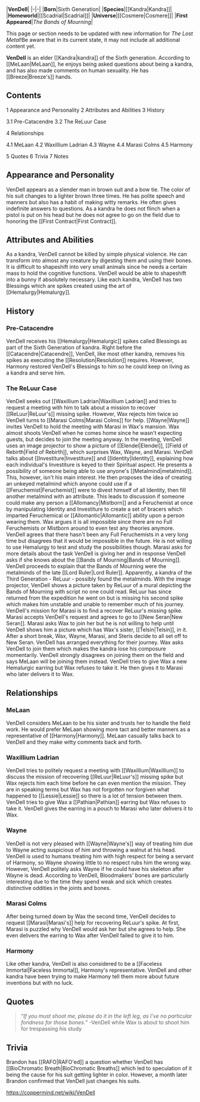 |**VenDell**|
|-|-|
|**Born**|Sixth Generation|
|**Species**|[[Kandra\|Kandra]]|
|**Homeworld**|[[Scadrial\|Scadrial]]|
|**Universe**|[[Cosmere\|Cosmere]]|
|**First Appeared**|*The Bands of Mourning*|

This page or section needs to be updated with new information for *The Lost Metal*!Be aware that in its current state, it may not include all additional content yet.

**VenDell** is an elder [[Kandra\|kandra]] of the Sixth generation.
According to [[MeLaan\|MeLaan]], he enjoys being asked questions about being a kandra, and has also made comments on human sexuality.
He has [[Breeze\|Breeze's]] hands.

## Contents

1 Appearance and Personality
2 Attributes and Abilities
3 History

3.1 Pre-Catacendre
3.2 The ReLuur Case


4 Relationships

4.1 MeLaan
4.2 Waxillium Ladrian
4.3 Wayne
4.4 Marasi Colms
4.5 Harmony


5 Quotes
6 Trivia
7 Notes


## Appearance and Personality
VenDell appears as a slender man in brown suit and a bow tie. The color of his suit changes to a lighter brown three times.
He has polite speech and manners but also has a habit of making witty remarks. He often gives indefinite answers to questions. As a kandra he does not flinch when a pistol is put on his head but he does not agree to go on the field due to honoring the [[First Contract\|First Contract]].

## Attributes and Abilities
As a kandra, VenDell cannot be killed by simple physical violence. He can transform into almost any creature by digesting them and using their bones. It is difficult to shapeshift into very small animals since he needs a certain mass to hold the cognitive functions. VenDell would be able to shapeshift into a bunny if absolutely necessary.
Like each kandra, VenDell has two Blessings which are spikes created using the art of [[Hemalurgy\|Hemalurgy]].

## History
### Pre-Catacendre
VenDell receives his [[Hemalurgy\|Hemalurgic]] spikes called Blessings as part of the Sixth Generation of kandra.
Right before the [[Catacendre\|Catacendre]], VenDell, like most other kandra, removes his spikes as executing the [[Resolution\|Resolution]] requires. However, Harmony restored VenDell's Blessings to him so he could keep on living as a kandra and serve him.

### The ReLuur Case
VenDell seeks out [[Waxillium Ladrian\|Waxillium Ladrian]] and tries to request a meeting with him to talk about a mission to recover [[ReLuur\|ReLuur's]] missing spike. However, Wax rejects him twice so VenDell turns to [[Marasi Colms\|Marasi Colms]] for help.
[[Wayne\|Wayne]] invites VenDell to hold the meeting with Marasi in Wax's mansion. Wax almost shoots VenDell when he comes home since he wasn't expecting guests, but decides to join the meeting anyway. In the meeting, VenDell uses an image projector to show a picture of [[Elendel\|Elendel]], [[Field of Rebirth\|Field of Rebirth]], which surprises Wax, Wayne, and Marasi.
VenDell talks about [[Investiture\|Investiture]] and [[Identity\|Identity]], explaining how each individual's Investiture is keyed to their Spiritual aspect. He presents a possibility of someone being able to use anyone's [[Metalmind\|metalmind]]. This, however, isn't his main interest. He then proposes the idea of creating an unkeyed metalmind which anyone could use if a [[Feruchemist\|Feruchemist]] were to divest himself of all Identity, then fill another metalmind with an attribute. This leads to discussion if someone could make any person a [[Allomancy\|Mistborn]] and a Feruchemist at once by manipulating Identity and Investiture to create a set of bracers which imparted Feruchemical or [[Allomantic\|Allomantic]] ability upon a person wearing them. Wax argues it is all impossible since there are no Full Feruchemists or Mistborn around to even test any theories anymore. VenDell agrees that there hasn't been any Full Feruchemists in a very long time but disagrees that it would be impossible in the future. He is not willing to use Hemalurgy to test and study the possibilities though.
Marasi asks for more details about the task VenDell is giving her and in response VenDell asks if she knows about the [[Bands of Mourning\|Bands of Mourning]]. VenDell proceeds to explain that the Bands of Mourning were the metalminds of the late [[Lord Ruler\|Lord Ruler]]. Apparently, a kandra of the Third Generation - ReLuur - possibly found the metalminds. With the image projector, VenDell shows a picture taken by ReLuur of a mural depicting the Bands of Mourning with script no one could read. ReLuur has since returned from the expedition he went on but is missing his second spike which makes him unstable and unable to remember much of his journey. VenDell's mission for Marasi is to find a recover ReLuur's missing spike.
Marasi accepts VenDell's request and agrees to go to [[New Seran\|New Seran]]. Marasi asks Wax to join her but he is not willing to help until VenDell shows him a picture which has Wax's sister, [[Telsin\|Telsin]], in it. After a short break, Wax, Wayne, Marasi, and Steris decide to all set off to New Seran. VenDell has arranged everything for their journey. Wax asks VenDell to join them which makes the kandra lose his composure momentarily. VenDell strongly disagrees on joining them on the field and says MeLaan will be joining them instead. VenDell tries to give Wax a new Hemalurgic earring but Wax refuses to take it. He then gives it to Marasi who later delivers it to Wax.

## Relationships
### MeLaan
VenDell considers MeLaan to be his sister and trusts her to handle the field work. He would prefer MeLaan showing more tact and better manners as a representative of [[Harmony\|Harmony]]. MeLaan casually talks back to VenDell and they make witty comments back and forth.

### Waxillium Ladrian
VenDell tries to politely request a meeting with [[Waxillium\|Waxillium]] to discuss the mission of recovering [[ReLuur\|ReLuur's]] missing spike but Wax rejects him each time before he can even mention the mission. They are in speaking terms but Wax has not forgotten nor forgiven what happened to [[Lessie\|Lessie]] so there is a lot of tension between them. VenDell tries to give Wax a [[Pathian\|Pathian]] earring but Wax refuses to take it. VenDell gives the earring in a pouch to Marasi who later delivers it to Wax.

### Wayne
VenDell is not very pleased with [[Wayne\|Wayne's]] way of treating him due to Wayne acting suspicious of him and throwing a walnut at his head. VenDell is used to humans treating him with high respect for being a servant of Harmony, so Wayne showing little to no respect rubs him the wrong way. However, VenDell politely asks Wayne if he could have his skeleton after Wayne is dead. According to VenDell, Bloodmakers' bones are particularly interesting due to the time they spend weak and sick which creates distinctive oddities in the joints and bones.

### Marasi Colms
After being turned down by Wax the second time, VenDell decides to request [[Marasi\|Marasi's]] help for recovering ReLuur's spike. At first, Marasi is puzzled why VenDell would ask her but she agrees to help. She even delivers the earring to Wax after VenDell failed to give it to him.

### Harmony
Like other kandra, VenDell is also considered to be a [[Faceless Immortal\|Faceless Immortal]], Harmony's representative. VenDell and other kandra have been trying to make Harmony tell them more about future inventions but with no luck.

## Quotes
>“*If you must shoot me, please do it in the left leg, as I've no particular fondness for those bones.*”
\-VenDell while Wax is about to shoot him for trespassing his study


## Trivia
Brandon has [[RAFO\|RAFO'ed]] a question whether VenDell has [[BioChromatic Breath\|BioChromatic Breaths]] which led to speculation of it being the cause for his suit getting lighter in color. However, a month later Brandon confirmed that VenDell just changes his suits.


https://coppermind.net/wiki/VenDell